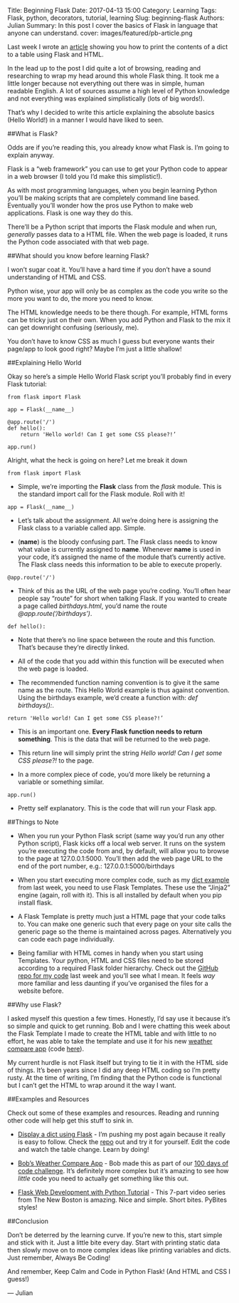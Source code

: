 Title: Beginning Flask
Date: 2017-04-13 15:00
Category: Learning
Tags: Flask, python, decorators, tutorial, learning
Slug: beginning-flask
Authors: Julian
Summary: In this post I cover the basics of Flask in language that anyone can understand.
cover: images/featured/pb-article.png

Last week I wrote an [article](http://pybit.es/flask-for-loop.html) showing you how to print the contents of a dict to a table using Flask and HTML.

In the lead up to the post I did quite a lot of browsing, reading and researching to wrap my head around this whole Flask thing. It took me a little longer because not everything out there was in simple, human readable English. A lot of sources assume a high level of Python knowledge and not everything was explained simplistically (lots of big words!).

That’s why I decided to write this article explaining the absolute basics (Hello World!) in a manner I would have liked to seen.


##What is Flask?

Odds are if you’re reading this, you already know what Flask is. I’m going to explain anyway.

Flask is a “web framework” you can use to get your Python code to appear in a web browser (I told you I’d make this simplistic!).

As with most programming languages, when you begin learning Python you’ll be making scripts that are completely command line based. Eventually you’ll wonder how the pros use Python to make web applications. Flask is one way they do this.

There’ll be a Python script that imports the Flask module and when run, *generally* passes data to a HTML file. When the web page is loaded, it runs the Python code associated with that web page.


##What should you know before learning Flask?

I won’t sugar coat it. You’ll have a hard time if you don’t have a sound understanding of HTML and CSS.

Python wise, your app will only be as complex as the code you write so the more you want to do, the more you need to know.

The HTML knowledge needs to be there though. For example, HTML forms can be tricky just on their own. When you add Python and Flask to the mix it can get downright confusing (seriously, me).

You don’t have to know CSS as much I guess but everyone wants their page/app to look good right? Maybe I’m just a little shallow!


##Explaining Hello World

Okay so here’s a simple Hello World Flask script you’ll probably find in every Flask tutorial:

~~~~
from flask import Flask

app = Flask(__name__)

@app.route('/')
def hello():
    return 'Hello world! Can I get some CSS please?!’

app.run()
~~~~

Alright, what the heck is going on here? Let me break it down

~~~~
from flask import Flask
~~~~

* Simple, we’re importing the **Flask** class from the *flask* module. This is the standard import call for the Flask module. Roll with it!

~~~~
app = Flask(__name__)
~~~~

* Let’s talk about the assignment. All we’re doing here is assigning the Flask class to a variable called app. Simple.

* (__name__) is the bloody confusing part. The Flask class needs to know what value is currently assigned to __name__. Whenever __name__ is used in your code, it’s assigned the name of the module that’s currently active. The Flask class needs this information to be able to execute properly.

~~~~
@app.route('/')
~~~~

* Think of this as the URL of the web page you’re coding. You’ll often hear people say “route” for short when talking Flask. If you wanted to create a page called *birthdays.html*, you’d name the route *@app.route(‘/birthdays’)*.

~~~~
def hello():
~~~~

* Note that there’s no line space between the route and this function. That’s because they’re directly linked.

* All of the code that you add within this function will be executed when the web page is loaded.

* The recommended function naming convention is to give it the same name as the route. This Hello World example is thus against convention. Using the birthdays example, we’d create a function with: *def birthdays():*.

~~~~
return 'Hello world! Can I get some CSS please?!’
~~~~

* This is an important one. **Every Flask function needs to return something**. This is the data that will be returned to the web page.

* This return line will simply print the string *Hello world! Can I get some CSS please?!* to the page.

* In a more complex piece of code, you’d more likely be returning a variable or something similar.

~~~~
app.run()
~~~~

* Pretty self explanatory. This is the code that will run your Flask app.


##Things to Note

* When you run your Python Flask script (same way you’d run any other Python script), Flask kicks off a local web server. It runs on the system you’re executing the code from and, by default, will allow you to browse to the page at 127.0.0.1:5000. You’ll then add the web page URL to the end of the port number, e.g.: 127.0.0.1:5000/birthdays

* When you start executing more complex code, such as my [dict example](http://pybit.es/flask-for-loop.html) from last week, you need to use Flask Templates. These use the “Jinja2” engine (again, roll with it). This is all installed by default when you pip install flask.

* A Flask Template is pretty much just a HTML page that your code talks to. You can make one generic such that every page on your site calls the generic page so the theme is maintained across pages. Alternatively you can code each page individually.

* Being familiar with HTML comes in handy when you start using Templates. Your python, HTML and CSS files need to be stored according to a required Flask folder hierarchy. Check out the [GitHub repo for my code](https://github.com/pybites/blog_code/tree/master/flask_for_loop) last week and you’ll see what I mean. It feels *way* more familiar and less daunting if you’ve organised the files for a website before.


##Why use Flask?

I asked myself this question a few times. Honestly, I’d say use it because it’s so simple and quick to get running. Bob and I were chatting this week about the Flask Template I made to create the HTML table and with little to no effort, he was able to take the template and use it for his new [weather compare app](http://weathercompare.herokuapp.com/) (code [here](https://github.com/pybites/100DaysOfCode/tree/master/013)).

My current hurdle is not Flask itself but trying to tie it in with the HTML side of things. It’s been years since I did any deep HTML coding so I’m pretty rusty. At the time of writing, I’m finding that the Python code is functional but I can’t get the HTML to wrap around it the way I want.


##Examples and Resources

Check out some of these examples and resources. Reading and running other code will help get this stuff to sink in.

* [Display a dict using Flask](http://pybit.es/flask-for-loop.html) - I’m pushing my post again because it really is easy to follow. Check the [repo](https://github.com/pybites/blog_code/tree/master/flask_for_loop) out and try it for yourself. Edit the code and watch the table change. Learn by doing!

* [Bob’s Weather Compare App](https://github.com/pybites/100DaysOfCode/tree/master/013) - Bob made this as part of our [100 days of code challenge](http://pybit.es/special-100days.html). It’s definitely more complex but it’s amazing to see how *little* code you need to actually get something like this out.

* [Flask Web Development with Python Tutorial](https://www.youtube.com/watch?v=ZVGwqnjOKjk&list=PL6gx4Cwl9DGDi9F_slcQK7knjtO8TUvUs) - This 7-part video series from The New Boston is amazing. Nice and simple. Short bites. PyBites styles!


##Conclusion

Don’t be deterred by the learning curve. If you’re new to this, start simple and stick with it. Just a little bite every day. Start with printing static data then slowly move on to more complex ideas like printing variables and dicts. Just remember, Always Be Coding!

And remember, Keep Calm and Code in Python Flask! (And HTML and CSS I guess!)

— Julian
